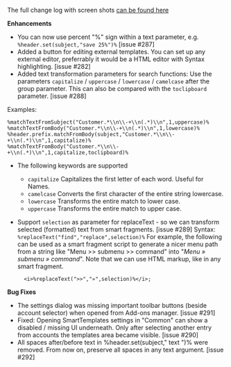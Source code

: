 The full change log with screen shots [can be found here](https://smarttemplates.quickfolders.org/version.html#4.5) 

**Enhancements**

* You can now use percent "%" sign within a text parameter, e.g. `%header.set(subject,"save 25%")%` \[issue #287\]
* Added a button for editing external templates. You can set up any external editor, preferrably it would be a HTML editor with Syntax highlighting. \[issue #282\]
* Added text transformation parameters for search functions: Use the parameters `capitalize` / `uppercase` / `lowercase` / `camelcase` after the group parameter. This can also be compared with the `toclipboard` parameter. \[issue #288\] 
 
Examples:

  ```    
  %matchTextFromSubject("Customer.*\\n\\-+\\n(.*)\\n",1,uppercase)%
  %matchTextFromBody("Customer.*\\n\\-+\\n(.*)\\n",1,lowercase)%
  %header.prefix.matchFromBody(subject,"Customer.*\\n\\-+\\n(.*)\\n",1,capitalize)%  
  %matchTextFromBody("Customer.*\\n\\-+\\n(.*)\\n",1,capitalize,toclipboard)%
  ```

*  The following keywords are supported
    -  `capitalize` Capitalizes the first letter of each word. Useful for Names.
    -  `camelcase` Converts the first character of the entire string lowercase.
    -  `lowercase` Transforms the entire match to lower case.
    -  `uppercase` Transforms the entire match to upper case.

* Support `selection` as parameter for replaceText - so we can transform selected (formatted) text from smart fragments. \[issue #289\] Syntax: `%replaceText("find","replace",selection)%` For example, the following can be used as a smart fragment script to generate a nicer menu path from a string like "Menu >> submenu >> command" into "_Menu » submenu » command_". Note that we can use HTML markup, like in any smart fragment.

  ```    
    <i>%replaceText(">>","»",selection)%</i>;
  ```    
    

**Bug Fixes**

* The settings dialog was missing important toolbar buttons (beside account selector) when opened from Add-ons manager. \[issue #291\]
* Fixed: Opening SmartTemplates settings in "Common" can show a disabled / missing UI underneath. Only after selecting another entry from accounts the templates area became visible. \[issue #290\]
* All spaces after/before text in %header.set(subject," text ")% were removed. From now on, preserve all spaces in any text argument. \[issue #292\]
